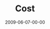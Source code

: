 ---
layout: message
category: message
series: "Roadmap For A Revolution"
title: "Cost"
date: 2009-06-07-00-00
message_id: 566
audio: "http://s3.amazonaws.com/crossroads-media/messages/audio/Roadmap4.mp3"
audio-duration: "36:51"
notes-description: ""
notes: "http://s3.amazonaws.com/crossroads-media/documents/SN_06_06-07_09.pdf"
notes-title: "Cost (Study Notes)"
program: "http://s3.amazonaws.com/crossroads-media/documents/0606_07Program.pdf"
description: "Brian Tome discusses the story of Stephen from the book of Acts and how every revolution involves cost."
video: "http://s3.amazonaws.com/crossroads-media/messages/video/Roadmap4.mp4"
video-duration: "36:51"
yt-embed-url: "//www.youtube.com/embed/4G_Wjc0UfRo"
video-image: "http://s3.amazonaws.com/crossroads-media/images/Roadmap4-still.jpg"
tag: 
 - stephen
 - acts
 - early-church
 - tome
 - revolution
 - cost
explicit: false
---